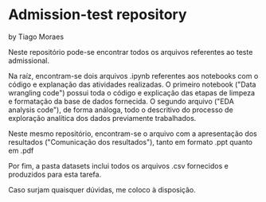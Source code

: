 # Admission-test repository
by Tiago Moraes

Neste repositório pode-se encontrar todos os arquivos referentes ao teste admissional.

Na raíz, encontram-se dois arquivos .ipynb referentes aos notebooks com o código e explanação das atividades realizadas. 
O primeiro notebook ("Data wrangling code") possui toda o código e explicação das etapas de limpeza e formatação da base de dados fornecida.
O segundo arquivo ("EDA analysis code"), de forma análoga, todo o descritivo do processo de exploração analítica dos dados previamente trabalhados.

Neste mesmo repositório, encontram-se o arquivo com a apresentação dos resultados ("Comunicação dos resultados"), tanto em formato .ppt quanto em .pdf

Por fim, a pasta datasets inclui todos os arquivos .csv fornecidos e produzidos para esta tarefa.

Caso surjam quaisquer dúvidas, me coloco à disposição.

